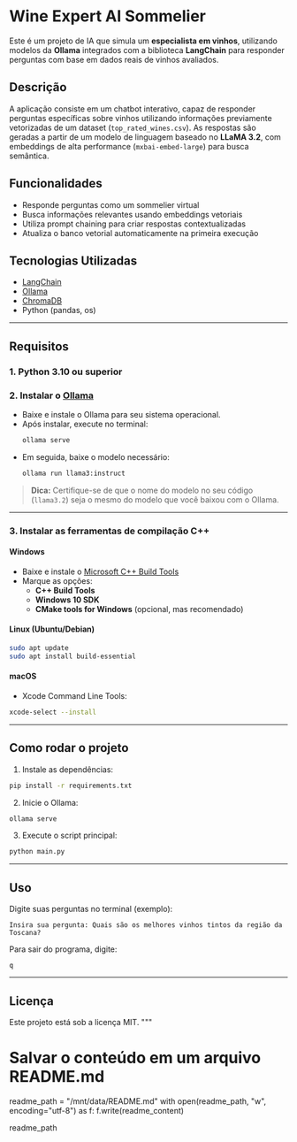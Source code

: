 # Wine Expert AI Sommelier

Este é um projeto de IA que simula um **especialista em vinhos**, utilizando modelos da **Ollama** integrados com a biblioteca **LangChain** para responder perguntas com base em dados reais de vinhos avaliados.

## Descrição

A aplicação consiste em um chatbot interativo, capaz de responder perguntas específicas sobre vinhos utilizando informações previamente vetorizadas de um dataset (`top_rated_wines.csv`). As respostas são geradas a partir de um modelo de linguagem baseado no **LLaMA 3.2**, com embeddings de alta performance (`mxbai-embed-large`) para busca semântica.

## Funcionalidades

- Responde perguntas como um sommelier virtual
- Busca informações relevantes usando embeddings vetoriais
- Utiliza prompt chaining para criar respostas contextualizadas
- Atualiza o banco vetorial automaticamente na primeira execução

## Tecnologias Utilizadas

- [LangChain](https://www.langchain.com/)
- [Ollama](https://ollama.com/)
- [ChromaDB](https://www.trychroma.com/)
- Python (pandas, os)

---

## Requisitos

### 1. Python 3.10 ou superior

### 2. Instalar o [Ollama](https://ollama.com/download)

- Baixe e instale o Ollama para seu sistema operacional.
- Após instalar, execute no terminal:
  ```bash
  ollama serve
  ```
- Em seguida, baixe o modelo necessário:
  ```bash
  ollama run llama3:instruct
  ```

> **Dica:** Certifique-se de que o nome do modelo no seu código (`llama3.2`) seja o mesmo do modelo que você baixou com o Ollama.

---

### 3. Instalar as ferramentas de compilação C++

#### Windows
- Baixe e instale o [Microsoft C++ Build Tools](https://visualstudio.microsoft.com/visual-cpp-build-tools/)
- Marque as opções:
  - **C++ Build Tools**
  - **Windows 10 SDK**
  - **CMake tools for Windows** (opcional, mas recomendado)

#### Linux (Ubuntu/Debian)
```bash
sudo apt update
sudo apt install build-essential
```

#### macOS
- Xcode Command Line Tools:
```bash
xcode-select --install
```

---

## Como rodar o projeto

1. Instale as dependências:
```bash
pip install -r requirements.txt
```

2. Inicie o Ollama:
```bash
ollama serve
```

3. Execute o script principal:
```bash
python main.py
```

---

## Uso

Digite suas perguntas no terminal (exemplo):
```
Insira sua pergunta: Quais são os melhores vinhos tintos da região da Toscana?
```

Para sair do programa, digite:
```
q
```

---

## Licença

Este projeto está sob a licença MIT.
"""

# Salvar o conteúdo em um arquivo README.md
readme_path = "/mnt/data/README.md"
with open(readme_path, "w", encoding="utf-8") as f:
    f.write(readme_content)

readme_path